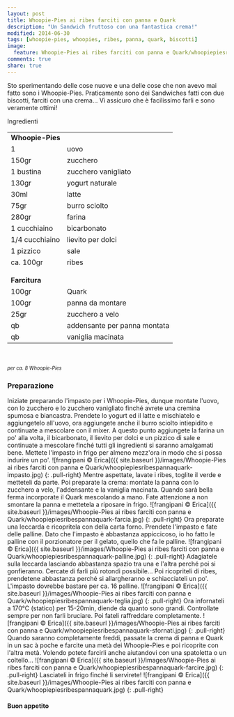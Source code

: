 ```yaml
---
layout: post
title: Whoopie-Pies ai ribes farciti con panna e Quark
description: "Un Sandwich fruttoso con una fantastica crema!"
modified: 2014-06-30
tags: [whoopie-pies, whoopies, ribes, panna, quark, biscotti]
image:
  feature: Whoopie-Pies ai ribes farciti con panna e Quark/whoopiepiesribespannaquark-header.jpg
comments: true
share: true
---
```


Sto sperimentando delle cose nuove e una delle cose che non avevo mai fatto sono i Whoopie-Pies. Praticamente sono dei Sandwiches fatti con due biscotti, farciti con una crema... Vi assicuro che è facilissimo farli e sono veramente ottimi!


<div class="ingredients">
  <div class="ingredients-title">Ingredienti</div>
  <table>
    <tbody>
      <tr>
        <td colspan="2"><b>Whoopie-Pies</b></td>
      </tr>
      <tr>
        <td>1</td>
        <td>uovo</td>
      </tr>
      <tr>
        <td>150gr</td>
        <td>zucchero</td>
      </tr>
      <tr>
        <td>1 bustina</td>
        <td>zucchero vanigliato</td>
      </tr>
      <tr>
        <td>130gr</td>
        <td>yogurt naturale</td>
      </tr>
      <tr>
        <td>30ml</td>
        <td>latte</td>
      </tr>
      <tr>
        <td>75gr</td>
        <td>burro sciolto</td>
      </tr>
      <tr> 
        <td>280gr</td>
        <td>farina</td>
      </tr>
      <tr>
        <td>1 cucchiaino</td>
        <td>bicarbonato</td>
      </tr>
      <tr>
        <td>1/4 cucchiaino</td>
        <td>lievito per dolci</td>
      </tr>
      <tr>   
        <td>1 pizzico</td>
        <td>sale</td>
      </tr>
      <tr>   
        <td>ca. 100gr</td>
        <td>ribes</td>
      </tr>
      <tr style="height: 15px;"></tr>
      <tr>          
        <td colspan="2"><b>Farcitura</b></td>
      </tr>
      <tr>
        <td>100gr</td>
        <td>Quark</td>
      </tr>
      <tr>      
        <td>100gr</td>
        <td>panna da montare</td>
      </tr>
      <tr>
        <td>25gr</td>
        <td>zucchero a velo</td>
      </tr>
      <tr>
        <td>qb</td>
        <td>addensante per panna montata</td>
      </tr>
      <tr>
        <td>qb</td>
        <td>vaniglia macinata</td>      
      </tr>
    </tbody>
  </table>
  <br></br>
  <i class="pull-right" style="font-size: 80%;">per ca. 8 Whoopie-Pies</i>
</div>


<h3>
  <font color="grey">
    <i class="icon-cogs"></i>
  </font> Preparazione
</h3>

Iniziate preparando l'impasto per i Whoopie-Pies, dunque montate l'uovo, con lo zucchero e lo zucchero vanigliato finché avrete una cremina spumosa e biancastra. Prendete lo yogurt ed il latte e mischiatelo e aggiungetelo all'uovo, ora aggiungete anche il burro sciolto intiepidito e continuate a mescolare con il mixer. A questo punto aggiungete la farina un po' alla volta, il bicarbonato, il lievito per dolci e un pizzico di sale e continuate a mescolare finché tutti gli ingredienti si saranno amalgamati bene. Mettete l'impasto in frigo per almeno mezz'ora in modo che si possa indurire un po'.
![frangipani © Erica]({{ site.baseurl }}/images/Whoopie-Pies ai ribes farciti con panna e Quark/whoopiepiesribespannaquark-impasto.jpg)
{: .pull-right}
Mentre aspettate, lavate i ribes, toglite il verde e metteteli da parte. Poi preparate la crema: montate la panna con lo zucchero a velo, l'addensante e la vaniglia macinata. Quando sarà bella ferma incorporate il Quark mescolando a mano. Fate attenzione a non smontare la panna e mettetela a riposare in frigo.
![frangipani © Erica]({{ site.baseurl }}/images/Whoopie-Pies ai ribes farciti con panna e Quark/whoopiepiesribespannaquark-farcia.jpg)
{: .pull-right}
Ora preparate una leccarda e ricopritela con della carta forno. Prendete l'impasto e fate delle palline. Dato che l'impasto è abbastanza appiccicoso, io ho fatto le palline con il porzionatore per il gelato, quello che fa le palline.
![frangipani © Erica]({{ site.baseurl }}/images/Whoopie-Pies ai ribes farciti con panna e Quark/whoopiepiesribespannaquark-palline.jpg)
{: .pull-right}
Adagiatele sulla leccarda lasciando abbastanza spazio tra una e l'altra perché poi si gonfieranno. Cercate di farli più rotondi possibile... Poi ricopriteli di ribes, prendetene abbastanza perché si allargheranno e schiacciateli un po'. L'impasto dovrebbe bastare per ca. 16 palline.
![frangipani © Erica]({{ site.baseurl }}/images/Whoopie-Pies ai ribes farciti con panna e Quark/whoopiepiesribespannaquark-teglia.jpg)
{: .pull-right}
Ora infornateli a 170°C (statico) per 15-20min, diende da quanto sono grandi. Controllate sempre per non farli bruciare. Poi fateli raffreddare completamente.
![frangipani © Erica]({{ site.baseurl }}/images/Whoopie-Pies ai ribes farciti con panna e Quark/whoopiepiesribespannaquark-sfornati.jpg)
{: .pull-right}
Quando saranno completamente freddi, passate la crema di panna e Quark in un sac à poche e farcite una metà dei Whoopie-Pies e poi ricoprite con l'altra metà. Volendo potete farcirli anche aiutandovi con una spatoletta o un coltello... 
![frangipani © Erica]({{ site.baseurl }}/images/Whoopie-Pies ai ribes farciti con panna e Quark/whoopiepiesribespannaquark-farcire.jpg)
{: .pull-right}
Lasciateli in frigo finché li servirete!
![frangipani © Erica]({{ site.baseurl }}/images/Whoopie-Pies ai ribes farciti con panna e Quark/whoopiepiesribespannaquark.jpg)
{: .pull-right}

<h4>Buon appetito
  <font color="red">
    <i class="icon-smile"></i>
  </font>
</h4>
